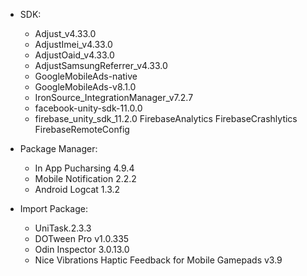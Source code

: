 - SDK:
	+ Adjust_v4.33.0
	+ AdjustImei_v4.33.0
	+ AdjustOaid_v4.33.0
	+ AdjustSamsungReferrer_v4.33.0
	+ GoogleMobileAds-native
	+ GoogleMobileAds-v8.1.0
	+ IronSource_IntegrationManager_v7.2.7
	+ facebook-unity-sdk-11.0.0
	+ firebase_unity_sdk_11.2.0
		FirebaseAnalytics
		FirebaseCrashlytics
		FirebaseRemoteConfig

- Package Manager:
	+ In App Pucharsing 4.9.4
	+ Mobile Notification 2.2.2
	+ Android Logcat 1.3.2

- Import Package:
	+ UniTask.2.3.3
	+ DOTween Pro v1.0.335
	+ Odin Inspector 3.0.13.0
	+ Nice Vibrations Haptic Feedback for Mobile Gamepads v3.9
